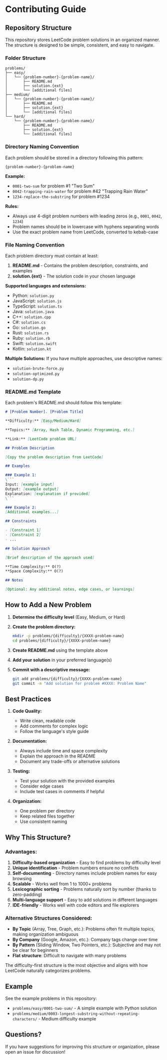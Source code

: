 # Contributing Guide

## Repository Structure

This repository stores LeetCode problem solutions in an organized manner. The structure is designed to be simple, consistent, and easy to navigate.

### Folder Structure

```
problems/
├── easy/
│   └── {problem-number}-{problem-name}/
│       ├── README.md
│       ├── solution.{ext}
│       └── [additional files]
├── medium/
│   └── {problem-number}-{problem-name}/
│       ├── README.md
│       ├── solution.{ext}
│       └── [additional files]
└── hard/
    └── {problem-number}-{problem-name}/
        ├── README.md
        ├── solution.{ext}
        └── [additional files]
```

### Directory Naming Convention

Each problem should be stored in a directory following this pattern:
```
{problem-number}-{problem-name}
```

**Example:**
- `0001-two-sum` for problem #1 "Two Sum"
- `0042-trapping-rain-water` for problem #42 "Trapping Rain Water"
- `1234-replace-the-substring` for problem #1234

**Rules:**
- Always use 4-digit problem numbers with leading zeros (e.g., `0001`, `0042`, `1234`)
- Problem names should be in lowercase with hyphens separating words
- Use the exact problem name from LeetCode, converted to kebab-case

### File Naming Convention

Each problem directory must contain at least:

1. **README.md** - Contains the problem description, constraints, and examples
2. **solution.{ext}** - The solution code in your chosen language

**Supported languages and extensions:**
- Python: `solution.py`
- JavaScript: `solution.js`
- TypeScript: `solution.ts`
- Java: `solution.java`
- C++: `solution.cpp`
- C#: `solution.cs`
- Go: `solution.go`
- Rust: `solution.rs`
- Ruby: `solution.rb`
- Swift: `solution.swift`
- Kotlin: `solution.kt`

**Multiple Solutions:**
If you have multiple approaches, use descriptive names:
- `solution-brute-force.py`
- `solution-optimized.py`
- `solution-dp.py`

### README.md Template

Each problem's README.md should follow this template:

```markdown
# [Problem Number]. [Problem Title]

**Difficulty:** [Easy/Medium/Hard]

**Topics:** [Array, Hash Table, Dynamic Programming, etc.]

**Link:** [LeetCode problem URL]

## Problem Description

[Copy the problem description from LeetCode]

## Examples

### Example 1:
\```
Input: [example input]
Output: [example output]
Explanation: [explanation if provided]
\```

### Example 2:
[Additional examples...]

## Constraints

- [Constraint 1]
- [Constraint 2]
- ...

## Solution Approach

[Brief description of the approach used]

**Time Complexity:** O(?)
**Space Complexity:** O(?)

## Notes

[Optional: Any additional notes, edge cases, or learnings]
```

## How to Add a New Problem

1. **Determine the difficulty level** (Easy, Medium, or Hard)

2. **Create the problem directory:**
   ```bash
   mkdir -p problems/{difficulty}/{XXXX-problem-name}
   cd problems/{difficulty}/{XXXX-problem-name}
   ```

3. **Create README.md** using the template above

4. **Add your solution** in your preferred language(s)

5. **Commit with a descriptive message:**
   ```bash
   git add problems/{difficulty}/{XXXX-problem-name}
   git commit -m "Add solution for problem #XXXX: Problem Name"
   ```

## Best Practices

1. **Code Quality:**
   - Write clean, readable code
   - Add comments for complex logic
   - Follow the language's style guide

2. **Documentation:**
   - Always include time and space complexity
   - Explain the approach in the README
   - Document any trade-offs or alternative solutions

3. **Testing:**
   - Test your solution with the provided examples
   - Consider edge cases
   - Include test cases in comments if helpful

4. **Organization:**
   - One problem per directory
   - Keep related files together
   - Use consistent naming

## Why This Structure?

### Advantages:

1. **Difficulty-based organization** - Easy to find problems by difficulty level
2. **Unique identification** - Problem numbers ensure no conflicts
3. **Self-documenting** - Directory names include problem names for easy browsing
4. **Scalable** - Works well from 1 to 1000+ problems
5. **Lexicographic sorting** - Problems naturally sort by number (thanks to zero-padding)
6. **Multi-language support** - Easy to add solutions in different languages
7. **IDE-friendly** - Works well with code editors and file explorers

### Alternative Structures Considered:

- **By Topic** (Array, Tree, Graph, etc.): Problems often fit multiple topics, making organization ambiguous
- **By Company** (Google, Amazon, etc.): Company tags change over time
- **By Pattern** (Sliding Window, Two Pointers, etc.): Subjective and may not be clear for beginners
- **Flat structure**: Difficult to navigate with many problems

The difficulty-first structure is the most objective and aligns with how LeetCode naturally categorizes problems.

## Example

See the example problems in this repository:
- `problems/easy/0001-two-sum/` - A simple example with Python solution
- `problems/medium/0003-longest-substring-without-repeating-characters/` - Medium difficulty example

## Questions?

If you have suggestions for improving this structure or organization, please open an issue for discussion!
